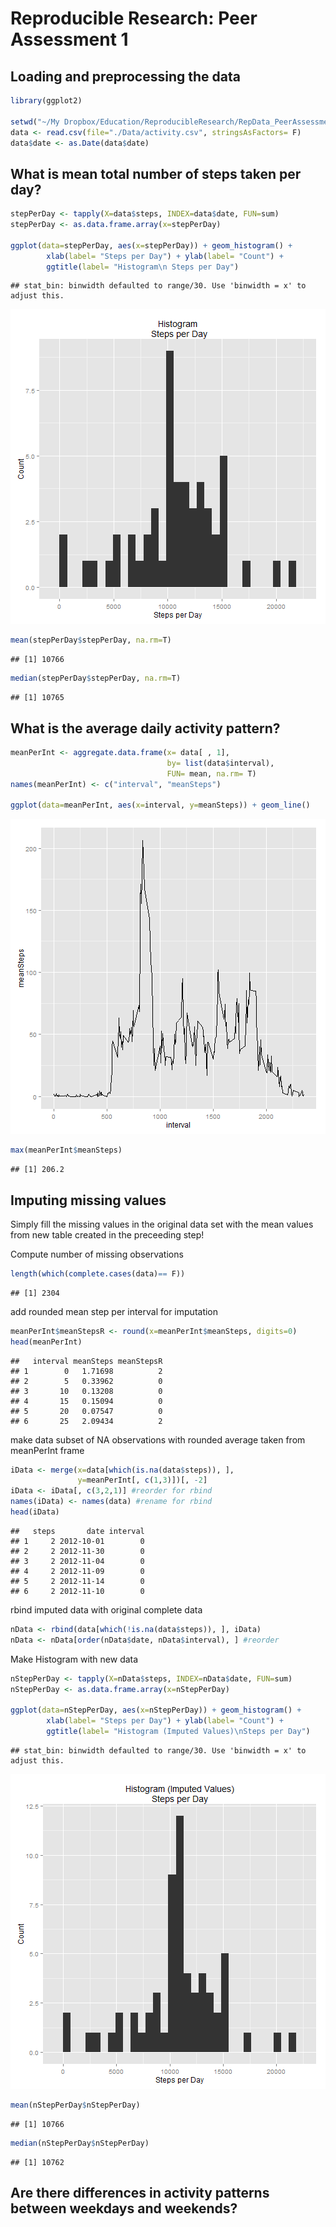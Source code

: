 # Reproducible Research: Peer Assessment 1


## Loading and preprocessing the data


```r
library(ggplot2)

setwd("~/My Dropbox/Education/ReproducibleResearch/RepData_PeerAssessment1")
data <- read.csv(file="./Data/activity.csv", stringsAsFactors= F)
data$date <- as.Date(data$date)
```


## What is mean total number of steps taken per day?


```r
stepPerDay <- tapply(X=data$steps, INDEX=data$date, FUN=sum)
stepPerDay <- as.data.frame.array(x=stepPerDay)           

ggplot(data=stepPerDay, aes(x=stepPerDay)) + geom_histogram() + 
        xlab(label= "Steps per Day") + ylab(label= "Count") +
        ggtitle(label= "Histogram\n Steps per Day")
```

```
## stat_bin: binwidth defaulted to range/30. Use 'binwidth = x' to adjust this.
```

![plot of chunk unnamed-chunk-2](figure/unnamed-chunk-2.png) 

```r
mean(stepPerDay$stepPerDay, na.rm=T)
```

```
## [1] 10766
```

```r
median(stepPerDay$stepPerDay, na.rm=T)
```

```
## [1] 10765
```

## What is the average daily activity pattern?


```r
meanPerInt <- aggregate.data.frame(x= data[ , 1], 
                                   by= list(data$interval), 
                                   FUN= mean, na.rm= T)
names(meanPerInt) <- c("interval", "meanSteps")

ggplot(data=meanPerInt, aes(x=interval, y=meanSteps)) + geom_line()
```

![plot of chunk unnamed-chunk-3](figure/unnamed-chunk-3.png) 

```r
max(meanPerInt$meanSteps)
```

```
## [1] 206.2
```


## Imputing missing values

Simply fill the missing values in the original data set with the mean   values from new table created in the preceeding step!

Compute number of missing observations

```r
length(which(complete.cases(data)== F))
```

```
## [1] 2304
```

add rounded mean step per interval for imputation


```r
meanPerInt$meanStepsR <- round(x=meanPerInt$meanSteps, digits=0)
head(meanPerInt)
```

```
##   interval meanSteps meanStepsR
## 1        0   1.71698          2
## 2        5   0.33962          0
## 3       10   0.13208          0
## 4       15   0.15094          0
## 5       20   0.07547          0
## 6       25   2.09434          2
```

make data subset of NA observations with rounded average taken from  
meanPerInt frame


```r
iData <- merge(x=data[which(is.na(data$steps)), ], 
               y=meanPerInt[, c(1,3)])[, -2]
iData <- iData[, c(3,2,1)] #reorder for rbind
names(iData) <- names(data) #rename for rbind
head(iData)
```

```
##   steps       date interval
## 1     2 2012-10-01        0
## 2     2 2012-11-30        0
## 3     2 2012-11-04        0
## 4     2 2012-11-09        0
## 5     2 2012-11-14        0
## 6     2 2012-11-10        0
```

rbind imputed data with original complete data


```r
nData <- rbind(data[which(!is.na(data$steps)), ], iData)
nData <- nData[order(nData$date, nData$interval), ] #reorder
```

Make Histogram with new data

```r
nStepPerDay <- tapply(X=nData$steps, INDEX=nData$date, FUN=sum)
nStepPerDay <- as.data.frame.array(x=nStepPerDay) 

ggplot(data=nStepPerDay, aes(x=nStepPerDay)) + geom_histogram() + 
        xlab(label= "Steps per Day") + ylab(label= "Count") +
        ggtitle(label= "Histogram (Imputed Values)\nSteps per Day")
```

```
## stat_bin: binwidth defaulted to range/30. Use 'binwidth = x' to adjust this.
```

![plot of chunk unnamed-chunk-8](figure/unnamed-chunk-8.png) 

```r
mean(nStepPerDay$nStepPerDay)
```

```
## [1] 10766
```

```r
median(nStepPerDay$nStepPerDay)
```

```
## [1] 10762
```

## Are there differences in activity patterns between weekdays and weekends?
